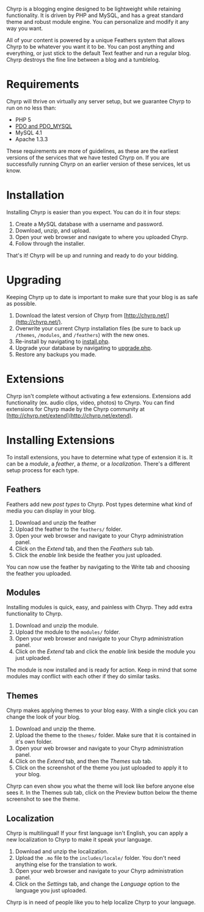 Chyrp is a blogging engine designed to be lightweight while retaining functionality. It is driven by PHP and MySQL, and has a great standard theme and robust module engine. You can personalize and modify it any way you want.

All of your content is powered by a unique Feathers system that allows Chyrp to be whatever you want it to be. You can post anything and everything, or just stick to the default Text feather and run a regular blog. Chyrp destroys the fine line between a blog and a tumblelog.

Requirements
============
Chyrp will thrive on virtually any server setup, but we guarantee Chyrp to run on no less than:

* PHP 5
* [PDO and PDO_MYSQL](http://www.php.net/pdo)
* MySQL 4.1
* Apache 1.3.3

These requirements are more of guidelines, as these are the earliest versions of the services that we have tested Chyrp on. If you are successfully running Chyrp on an earlier version of these services, let us know.

Installation
============
Installing Chyrp is easier than you expect. You can do it in four steps:

1. Create a MySQL database with a username and password.
2. Download, unzip, and upload.
3. Open your web browser and navigate to where you uploaded Chyrp.
4. Follow through the installer.

That's it! Chyrp will be up and running and ready to do your bidding.

Upgrading
=========
Keeping Chyrp up to date is important to make sure that your blog is as safe as possible.

1. Download the latest version of Chyrp from [http://chyrp.net/](http://chyrp.net/).
2. Overwrite your current Chyrp installation files (be sure to back up `/themes`, `/modules`, and `/feathers`) with the new ones.
3. Re-install by navigating to [install.php]().
4. Upgrade your database by navigating to [upgrade.php]().
5. Restore any backups you made.

Extensions
==========
Chyrp isn't complete without activating a few extensions. Extensions add functionality (ex. audio clips, video, photos) to Chyrp. You can find extensions for Chyrp made by the Chyrp community at [http://chyrp.net/extend](http://chyrp.net/extend).

Installing Extensions
=====================
To install extensions, you have to determine what type of extension it is. It can be a *module*, a *feather*, a *theme*, or a *localization*. There's a different setup process for each type.

## Feathers
Feathers add new *post types* to Chyrp. Post types determine what kind of media you can display in your blog.

1. Download and unzip the feather
2. Upload the feather to the `feathers/` folder.
3. Open your web browser and navigate to your Chyrp administration panel.
4. Click on the *Extend* tab, and then the *Feathers* sub tab.
5. Click the *enable* link beside the feather you just uploaded.

You can now use the feather by navigating to the Write tab and choosing the feather you uploaded.

## Modules
Installing modules is quick, easy, and painless with Chyrp. They add extra functionality to Chyrp.

1. Download and unzip the module.
1. Upload the module to the `modules/` folder.
1. Open your web browser and navigate to your Chyrp administration panel.
1. Click on the *Extend* tab and click the *enable* link beside the module you just uploaded.

The module is now installed and is ready for action. Keep in mind that some modules may conflict with each other if they do similar tasks.

## Themes
Chyrp makes applying themes to your blog easy. With a single click you can change the look of your blog.

1. Download and unzip the theme.
2. Upload the theme to the `themes/` folder. Make sure that it is contained in it's own folder.
3. Open your web browser and navigate to your Chyrp administration panel.
4. Click on the *Extend* tab, and then the *Themes* sub tab.
5. Click on the screenshot of the theme you just uploaded to apply it to your blog.

Chyrp can even show you what the theme will look like before anyone else sees it. In the Themes sub tab, click on the Preview button below the theme screenshot to see the theme.

## Localization
Chyrp is multilingual! If your first language isn't English, you can apply a new localization to Chyrp to make it speak your language.

1. Download and unzip the localization.
1. Upload the `.mo` file to the `includes/locale/` folder. You don't need anything else for the translation to work.
1. Open your web browser and navigate to your Chyrp administration panel.
1. Click on the *Settings* tab, and change the *Language* option to the language you just uploaded.

Chyrp is in need of people like you to help localize Chyrp to your language.